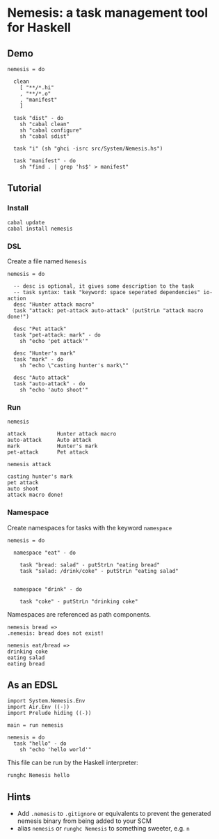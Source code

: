 Nemesis: a task management tool for Haskell
=====================================================

Demo
----
  
    nemesis = do

      clean
        [ "**/*.hi"
        , "**/*.o"
        , "manifest"
        ]
        
      task "dist" - do
        sh "cabal clean"
        sh "cabal configure"
        sh "cabal sdist"

      task "i" (sh "ghci -isrc src/System/Nemesis.hs")

      task "manifest" - do
        sh "find . | grep 'hs$' > manifest"

Tutorial
--------

### Install

    cabal update
    cabal install nemesis

### DSL

Create a file named `Nemesis`

    nemesis = do
    
      -- desc is optional, it gives some description to the task
      -- task syntax: task "keyword: space seperated dependencies" io-action
      desc "Hunter attack macro"
      task "attack: pet-attack auto-attack" (putStrLn "attack macro done!")

      desc "Pet attack"
      task "pet-attack: mark" - do
        sh "echo 'pet attack'"

      desc "Hunter's mark"
      task "mark" - do
        sh "echo \"casting hunter's mark\""

      desc "Auto attack"
      task "auto-attack" - do
        sh "echo 'auto shoot'"

### Run

`nemesis`

    attack          Hunter attack macro
    auto-attack     Auto attack
    mark            Hunter's mark
    pet-attack      Pet attack

`nemesis attack`

    casting hunter's mark
    pet attack
    auto shoot
    attack macro done!


### Namespace

Create namespaces for tasks with the keyword `namespace`
    
    nemesis = do
    
      namespace "eat" - do

        task "bread: salad" - putStrLn "eating bread"
        task "salad: /drink/coke" - putStrLn "eating salad"


      namespace "drink" - do

        task "coke" - putStrLn "drinking coke"

Namespaces are referenced as path components.

    nemesis bread =>
    .nemesis: bread does not exist!
    
    nemesis eat/bread =>
    drinking coke
    eating salad
    eating bread
    

As an EDSL
-------------

    import System.Nemesis.Env
    import Air.Env ((-))
    import Prelude hiding ((-))

    main = run nemesis
    
    nemesis = do
      task "hello" - do
        sh "echo 'hello world'"
        

This file can be run by the Haskell interpreter:

    runghc Nemesis hello


Hints
-----

* Add `.nemesis` to `.gitignore` or equivalents to prevent the generated nemesis binary from being added to your SCM
* alias `nemesis` or `runghc Nemesis` to something sweeter, e.g. `n`
